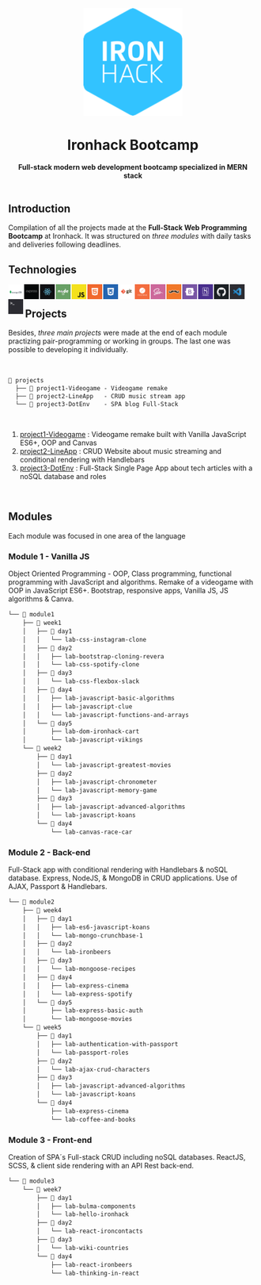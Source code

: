 <div align="center">
    <a href="https://www.ironhack.com/">
        <img 
            alt="Ironhack"
            width="200px"
            src="https://github.com/carlos-garcia-dev/Ironhack-Bootcamp-Images/blob/main/00-Bootcamp/ironhack-logo.png" />
    </a>
</div>
<div align="center">
  <h1>Ironhack Bootcamp</h1>
  <strong>Full-stack modern web development bootcamp specialized in MERN stack</strong>
</div>

</br>

## Introduction

Compilation of all the projects made at the **Full-Stack Web Programming Bootcamp** at Ironhack. It was structured on _three modules_ with daily tasks and deliveries following deadlines.

<!--
<a>
    <img
        alt="Ironhack"
        width="100%"
        src="https://github.com/carlos-garcia-dev/Ironhack-Bootcamp-Images/blob/main/00-Bootcamp/ironhack-bootcamp.jpeg" />
</a> -->

## Technologies

<section align="center" sytle="padding-top: 20%; padding-bottom: 20%">
    <img align="left"   style="float: left; margin-right: 2px;" alt="MongoDB" width="30px" src="https://github.com/carlos-garcia-dev/carlos-garcia-dev-images/blob/master/images/png/01.MongoDB.png" />
    <img align="left"   style="float: left; margin-right: 2px;" alt="Express" width="30px" src="https://github.com/carlos-garcia-dev/carlos-garcia-dev-images/blob/master/images/png/02.Express.png" />
    <img align="left"   style="float: left; margin-right: 2px;" alt="ReactJS" width="30px" src="https://github.com/carlos-garcia-dev/carlos-garcia-dev-images/blob/master/images/png/03.ReactJS.png" />
    <img align="left"   style="float: left; margin-right: 2px;" alt="NodeJS" width="30px" src="https://github.com/carlos-garcia-dev/carlos-garcia-dev-images/blob/master/images/png/04.NodeJS.png" />
    <img align="left"   style="float: left; margin-right: 2px;" alt="JavaScript" width="30px" src="https://github.com/carlos-garcia-dev/carlos-garcia-dev-images/blob/master/images/png/05.JavaScript.png" />
    <img align="left"   style="float: left; margin-right: 2px;" alt="HTML5" width="30px" src="https://github.com/carlos-garcia-dev/carlos-garcia-dev-images/blob/master/images/png/06.HTML5.png" />
    <img align="left"   style="float: left; margin-right: 2px;" alt="CSS3" width="30px" src="https://github.com/carlos-garcia-dev/carlos-garcia-dev-images/blob/master/images/png/07.CSS3.png" />
    <img align="left"   style="float: left; margin-right: 2px;" alt="Git" width="30px" src="https://github.com/carlos-garcia-dev/carlos-garcia-dev-images/blob/master/images/png/17.Git.png" />
    <img align="left"   style="float: left; margin-right: 2px;" alt="Postman" width="30px" src="https://github.com/carlos-garcia-dev/carlos-garcia-dev-images/blob/master/images/png/22.Postman.png" />
    <img align="left"   style="float: left; margin-right: 2px;" alt="SaSS" width="30px" src="https://github.com/carlos-garcia-dev/carlos-garcia-dev-images/blob/master/images/png/15.SaSS.png" />
    <img align="left"   style="float: left; margin-right: 2px;" alt="Handlebars" width="30px" src="https://github.com/carlos-garcia-dev/carlos-garcia-dev-images/blob/master/images/png/16.Handlebars.png" />
    <img align="left"   style="float: left; margin-right: 2px;" alt="Bootstrap" width="30px" src="https://github.com/carlos-garcia-dev/carlos-garcia-dev-images/blob/master/images/png/08.Bootstrap.png" />
    <img align="left"   style="float: left; margin-right: 2px;" alt="Heroku" width="30px" src="https://github.com/carlos-garcia-dev/carlos-garcia-dev-images/blob/master/images/png/21.Heroku.png" />
    <img align="left"   style="float: left; margin-right: 2px;" alt="GitHub" width="30px" src="https://github.com/carlos-garcia-dev/carlos-garcia-dev-images/blob/master/images/png/18.GitHub.png" />
    <img align="left"   style="float: left; margin-right: 2px;" alt="Visual Studio Code" width="30px" src="https://github.com/carlos-garcia-dev/carlos-garcia-dev-images/blob/master/images/png/19.VSCode.png" />
    <img align="left"   style="float: left; margin-right: 4px;" alt="Terminal" width="30px" src="https://github.com/carlos-garcia-dev/carlos-garcia-dev-images/blob/master/images/png/20.Terminal.png" />
</section>

</br>

## Projects

Besides, _three main projects_ were made at the end of each module practizing pair-programming or working in groups. The last one was possible to developing it individually.

</br>

```shell
📁 projects
  ├── 📁 project1-Videogame - Videogame remake
  ├── 📁 project2-LineApp   - CRUD music stream app
  └── 📁 project3-DotEnv    - SPA blog Full-Stack
```

</br>

1. [project1-Videogame](https://github.com/carlos-garcia-dev/Ironhack-Bootcamp/tree/main/project1-Videogame) : Videogame remake built with Vanilla JavaScript ES6+, OOP and Canvas
2. [project2-LineApp](https://github.com/carlos-garcia-dev/Ironhack-Bootcamp/tree/main/project2-LineApp) : CRUD Website about music streaming and conditional rendering with Handlebars
3. [project3-DotEnv](https://github.com/carlos-garcia-dev/Ironhack-Bootcamp/tree/main/project3-DotEnv) : Full-Stack Single Page App about tech articles with a noSQL database and roles

</br>

## Modules

Each module was focused in one area of the language

### Module 1 - Vanilla JS

Object Oriented Programming - OOP, Class programming, functional programming with JavaScript and algorithms. Remake of a videogame with OOP in JavaScript ES6+. Bootstrap, responsive apps, Vanilla JS, JS algorithms & Canva.

```bash
└── 📁 module1
    ├── 📁 week1
    │   ├── 📁 day1
    │   │   └── lab-css-instagram-clone
    │   ├── 📁 day2
    │   │   ├── lab-bootstrap-cloning-revera
    │   │   └── lab-css-spotify-clone
    │   ├── 📁 day3
    │   │   └── lab-css-flexbox-slack
    │   ├── 📁 day4
    │   │   ├── lab-javascript-basic-algorithms
    │   │   ├── lab-javascript-clue
    │   │   └── lab-javascript-functions-and-arrays
    │   └── 📁 day5
    │       ├── lab-dom-ironhack-cart
    │       └── lab-javascript-vikings
    └── 📁 week2
        ├── 📁 day1
        │   └── lab-javascript-greatest-movies
        ├── 📁 day2
        │   ├── lab-javascript-chronometer
        │   └── lab-javascript-memory-game
        ├── 📁 day3
        │   ├── lab-javascript-advanced-algorithms
        │   └── lab-javascript-koans
        └── 📁 day4
            └── lab-canvas-race-car
```

### Module 2 - Back-end

Full-Stack app with conditional rendering with Handlebars & noSQL database. Express, NodeJS, & MongoDB in CRUD applications. Use of AJAX, Passport & Handlebars.

```bash
└── 📁 module2
    ├── 📁 week4
    │   ├── 📁 day1
    │   │   ├── lab-es6-javascript-koans
    │   │   └── lab-mongo-crunchbase-1
    │   ├── 📁 day2
    │   │   └── lab-ironbeers
    │   ├── 📁 day3
    │   │   └── lab-mongoose-recipes
    │   ├── 📁 day4
    │   │   ├── lab-express-cinema
    │   │   └── lab-express-spotify
    │   └── 📁 day5
    │       ├── lab-express-basic-auth
    │       └── lab-mongoose-movies
    └── 📁 week5
        ├── 📁 day1
        │   ├── lab-authentication-with-passport
        │   └── lab-passport-roles
        ├── 📁 day2
        │   └── lab-ajax-crud-characters
        ├── 📁 day3
        │   ├── lab-javascript-advanced-algorithms
        │   └── lab-javascript-koans
        └── 📁 day4
            ├── lab-express-cinema
            └── lab-coffee-and-books
```

### Module 3 - Front-end

Creation of SPA´s Full-stack CRUD including noSQL databases. ReactJS, SCSS, & client side rendering with an API Rest back-end.

```bash
└── 📁 module3
    └── 📁 week7
        ├── 📁 day1
        │   ├── lab-bulma-components
        │   └── lab-hello-ironhack
        ├── 📁 day2
        │   └── lab-react-ironcontacts
        ├── 📁 day3
        │   └── lab-wiki-countries
        └── 📁 day4
            ├── lab-react-ironbeers
            └── lab-thinking-in-react
```
